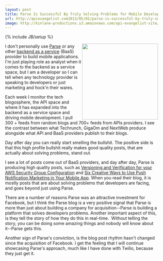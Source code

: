 ```yaml
---
layout: post
title: Parse Is Successful By Truly Solving Problems for Mobile Developers
url: http://apievangelist.com2013/05/01/parse-is-successful-by-truly-solving-problems-for-mobile-developers/
image: http://kinlane-productions.s3.amazonaws.com/api-evangelist-site/blog/parse-cloud.png
---
```

{% include JB/setup %}<p>
     <a href="https://parse.com/" target="_blank"><img src="https://s3.amazonaws.com/kinlane-productions/baas/parse-cloud.png"  width="250" align="right" /></a>
</p>
<p>
     I don't personally use <a href="https://parse.com/">Parse</a> or any other <a href="http://baas.apievangelist.com/">backend as a service</a> (BaaS) provider to build mobile applications. I'm just playing role as analyst when it comes to the backend as a service space, but I am a developer so I can tell when any technology provider is speaking to developers or just marketing and hock'n their wares.
</p>
<p>
     Each week I monitor the tech blogosphere, the API space and where it has expanded into the backend as a service space and driving mobile development. I pull 300 + feeds from random blogs and 700+ feeds from APIs providers. I see the contrast between what Techrunch, GigaOm and NextWeb produce alongside what API and BaaS providers publish to their blogs.
</p>
<p>
     Day after day you can really start smelling the bullshit. The positive side is that this high profile bullshit really makes good quality posts, that are actually about solving problems, stand out.
</p>
<p>
     I see a lot of posts come out of BaaS providers, and day after day, Parse is producing high quality posts, such as <a href="http://blog.parse.com/2013/04/29/versioning-and-verification-for-your-aws-security-group-configuration/">Versioning and Verification for your AWS Security Group Configuration</a> and <a href="http://blog.parse.com/2013/04/09/six-creative-ways-to-use-push-notification-marketing-in-your-mobile-app/">Six Creative Ways to Use Push Notification Marketing in Your Mobile App</a>. When you read their blog, it is mostly posts that are about solving problems that developers are facing, and goes beyond just using Parse.
</p>
<p>
     There are a number of reasons Parse was an attractive investment for Facebook, but I think the Parse blog is a very positive signal that Parse is more than just about building a company for acquisition--Parse is building a platform that solves developers problems. Another important aspect of this, is they tell the story of how they do this in real-time.  Without telling the story, you can be doing some amazing things and nobody will know about it--Parse gets this.
</p>
<p>
     Another sign of Parse's conviction, is the blog post rhythm hasn't changed since the acquisition of Facebook. I get the feeling that I will continue showcasing Parse's approach, much like I have done with Twilio, because they just get it.
</p>
